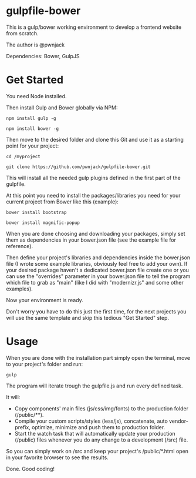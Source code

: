 gulpfile-bower
==============

This is a gulp/bower working environment to develop a frontend website from scratch.

The author is @pwnjack

Dependencies: Bower, GulpJS


Get Started
===========

You need Node installed.

Then install Gulp and Bower globally via NPM:

    npm install gulp -g

    npm install bower -g

Then move to the desired folder and clone this Git and use it as a starting point for your project:
    
    cd /myproject

    git clone https://github.com/pwnjack/gulpfile-bower.git

This will install all the needed gulp plugins defined in the first part of the gulpfile.

At this point you need to install the packages/libraries you need for your current project from Bower like this (example):

    bower install bootstrap

    bower install magnific-popup

When you are done choosing and downloading your packages, simply set them as dependencies in your bower.json file (see the example file for reference).

Then define your project's libraries and dependencies inside the bower.json file (I wrote some example libraries, obviously feel free to add your own). If your desired package haven't a dedicated bower.json file create one or you can use the "overrides" parameter in your bower.json file to tell the program which file to grab as "main" (like I did with "modernizr.js" and some other examples).

Now your environment is ready.

Don't worry you have to do this just the first time, for the next projects you will use the same template and skip this tedious "Get Started" step.


Usage
=======

When you are done with the installation part simply open the terminal, move to your project's folder and run:

    gulp

The program will iterate trough the gulpfile.js and run every defined task.

It will:

- Copy components' main files (js/css/img/fonts) to the production folder (/public/**).
- Compile your custom scripts/styles (less/js), concatenate, auto vendor-prefix, optimize, minimize and push them to production folder.
- Start the watch task that will automatically update your production (/public) files whenever you do any change to a development (/src) file.

So you can simply work on /src and keep your project's /public/*.html open in your favorite browser to see the results.

Done. Good coding!
